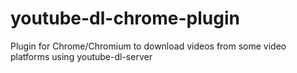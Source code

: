 # youtube-dl-chrome-plugin
Plugin for Chrome/Chromium to download videos from some video platforms using youtube-dl-server
